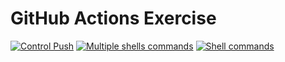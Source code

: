 # GitHub Actions Exercise

[![Control Push](https://github.com/dbursy/ci_cd_exericse/actions/workflows/control_tests.yaml/badge.svg)](https://github.com/dbursy/ci_cd_exericse/actions/workflows/control_tests.yaml)
[![Multiple shells commands](https://github.com/dbursy/ci_cd_exericse/actions/workflows/multiple_shells.yaml/badge.svg)](https://github.com/dbursy/ci_cd_exericse/actions/workflows/multiple_shells.yaml)
[![Shell commands](https://github.com/dbursy/ci_cd_exericse/actions/workflows/my_first_workflow.yaml/badge.svg)](https://github.com/dbursy/ci_cd_exericse/actions/workflows/my_first_workflow.yaml)
